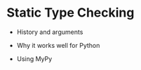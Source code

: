 Static Type Checking
====================

- History and arguments

- Why it works well for Python

- Using MyPy
